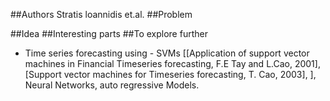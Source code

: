 ##Authors
Stratis loannidis et.al. 
##Problem

##Idea
##Interesting parts
##To explore further
* Time series forecasting using - SVMs [[Application of support vector machines in Financial Timeseries forecasting, F.E Tay and L.Cao, 2001], [Support vector machines for Timeseries forecasting, T. Cao, 2003], ], Neural Networks, auto regressive Models. 
